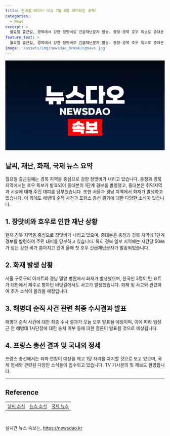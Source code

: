 ```yaml
---
title: 한여름 라이브 이슈 7월 8일 헤드라인 공개!
categories:
  - News
excerpt: >
  월요일 출근길, 경북에서 강한 장맛비로 긴급재난문자 발송. 충청·경북 호우 특보로 중대본 1단계 가동, 주민대피 당부. 서울 아파트·밀양 병원 화재 발생. 해병대원 순직사건 최종 수사결과 발표 예정. 프랑스 총선, 좌파 연합 깜짝 1위 예상, 총리 사의 표명.
feature_text: >
  월요일 출근길, 경북에서 강한 장맛비로 긴급재난문자 발송. 충청·경북 호우 특보로 중대본 1단계 가동, 주민대피 당부. 서울 아파트·밀양 병원 화재 발생. 해병대원 순직사건 최종 수사결과 발표 예정. 프랑스 총선, 좌파 연합 깜짝 1위 예상, 총리 사의 표명.
image: '/assets/img/newsdao_breakingnews.jpg'
---
```


<p><img src="/assets/img/newsdao_breakingnews.jpg" alt="firstkoreanews 속보" /></p>

<h2>날씨, 재난, 화재, 국제 뉴스 요약</h2>

<p data-ke-size="size16">월요일 출근길에는 경북 지역을 중심으로 강한 장맛비가 내리고 있습니다. 충청과 경북 지역에서는 호우 특보가 발효되어 중대본이 1단계 경보를 발령했고, 중대본은 취약지역과 시설에 대해 주민 대피를 당부했습니다. 또한 서울과 경남 지역에서 화재가 발생하고 있습니다. 이 외에도 해병대 순직 사건과 프랑스 총선 결과에 대한 다양한 소식이 있습니다.</p>

<h2 data-ke-size="size26">1. 장맛비와 호우로 인한 재난 상황</h2>

<p data-ke-size="size16">현재 경북 지역을 중심으로 장맛비가 내리고 있으며, 중대본은 충청과 경북 지역에 1단계 경보를 발령하여 주민 대피를 당부하고 있습니다. 특히 경북 일부 지역에는 시간당 50㎜가 넘는 강한 비가 쏟아지고 있어 올해 첫 호우 긴급재난문자가 발송되었습니다.</p>

<h2 data-ke-size="size26">2. 화재 발생 상황</h2>

<p data-ke-size="size16">서울 구로구의 아파트와 경남 밀양 병원에서 화재가 발생했으며, 한국인 3명이 탄 요트가 대만에서 제주로 향하던 바닷길에서도 사고가 발생했습니다. 화재 및 사고와 관련하여 추가 소식이 올라올 예정입니다.</p>

<h2 data-ke-size="size26">3. 해병대 순직 사건 관련 최종 수사결과 발표</h2>

<p data-ke-size="size16">해병대 순직 사건에 대한 최종 수사 결과가 오늘 오후 발표될 예정이며, 이에 따라 임성근 전 해병대 1사단장에 대한 송치 여부 등에 대한 결론이 발표될 것으로 예상됩니다.</p>

<h2 data-ke-size="size26">4. 프랑스 총선 결과 및 국내외 정세</h2>

<p data-ke-size="size16">프랑스 총선에서는 좌파 연합이 예상을 깨고 1당 자리를 차지할 것으로 보고 있으며, 국제 정세와 관련된 다양한 소식들이 입수되고 있습니다. TV 기사문의 및 제보도 환영합니다.</p>

<hr>

<h2 data-ke-size="size26">Reference</h2>

<table>
  <tbody>
    <tr>
      <td style="text-align: center; height: 17px;"><a href="https://weather.com/ko-KR" target="_blank" rel="noopener">날씨 소식</a></td>
      <td style="text-align: center; height: 17px;"><a href="https://news.naver.com/" target="_blank" rel="noopener">뉴스 소식</a></td>
      <td style="text-align: center; height: 17px;"><a href="https://internationalnews.com/" target="_blank" rel="noopener">국제 뉴스</a></td>
    </tr>
  </tbody>
</table>

<p data-ke-size="size16">&nbsp;</p>
실시간 뉴스 속보는, <a href="https://newsdao.kr" rel="dofollow">https://newsdao.kr</a>


